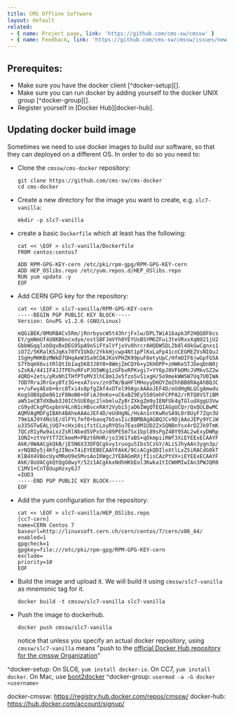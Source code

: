 ```yaml
---
title: CMS Offline Software
layout: default
related:
 - { name: Project page, link: 'https://github.com/cms-sw/cmssw' }
 - { name: Feedback, link: 'https://github.com/cms-sw/cmssw/issues/new' }
---
```


## Prerequites:

- Make sure you have the docker client [^docker-setup][].
- Make sure you can run docker by adding yourself to the docker UNIX group [^docker-group][].
- Register yourself in [Docker Hub][docker-hub].

## Updating docker build image

Sometimes we need to use docker images to build our software, so  that they can deployed on a different OS. In order to do so you need to:

- Clone the `cmssw/cms-docker` repository:

      git clone https://github.com/cms-sw/cms-docker
      cd cms-docker
   
- Create a new directory for the image you want to create, e.g. `slc7-vanilla`:

      mkdir -p slc7-vanilla

- create a basic `Dockerfile` which at least has the following:

      cat << \EOF > slc7-vanilla/Dockerfile
      FROM centos:centos7
          
      ADD RPM-GPG-KEY-cern /etc/pki/rpm-gpg/RPM-GPG-KEY-cern
      ADD HEP_OSlibs.repo /etc/yum.repos.d/HEP_OSlibs.repo
      RUN yum update -y
      EOF

- Add CERN GPG key for the repository:

      cat << \EOF > slc7-vanilla/RPM-GPG-KEY-cern
      -----BEGIN PGP PUBLIC KEY BLOCK-----
      Version: GnuPG v1.2.6 (GNU/Linux)
      
      mQGiBEK/0MURBACv5Rm/jRnrbyocW5t43hrjFxlw/DPLTWiA16apk3P2HQQ8F6cs
      EY/gmNmUf4U8KB6ncxdye/ostSBFJmVYh0YEYUxBSYM6ZFui3teVRxxXqN921jU2
      GbbWGqqlxbDqvBxDEG95pA9oSiFYalVfjxVv0hrcrAHQDW5DL2b8l48kGwCgnxs1
      iO7Z/5KRalKSJqKx70TVIUkD/2YkkHjcwp4Nt1pPlKxLaFp41cnCEGMEZVsNIQuJ
      1SgHyMHKBzMWkD7QHqAeW3Sa9CDAJKoVPHZK99puF8etyUpC/HfmOIF6jwGpfG5A
      S7YbqHX6vitRlQt1b1aq5K83J8Y0+8WmjZmCQY6+y2KHOPP+zHWKe5TJDeqDnN0j
      sZsKA/441IF4JJTPEhvRFsPJO5WKg1zGFbxRPKvgi7+YY6pJ0VFbOMcJVMkvSZ2w
      4QRD+2ets/pRxNhITHfPToMV3lhC8m1Je5fzoSvSixgH/5o9mekWWSW7Uq7U0IWA
      7OD7RraJRrGxy0Tz3G+exA7svv/zn9TW/BaHFlMHoyyDHOYZmIhhBB8RAgAhBQJC
      v+/uFwyAEeb+6rc8Txi4s8pfgZAf4xOTel99AgcAAAoJEF4D/eUdHgNLGCgAmwdu
      KegSOBXpDe061zF8NoN6+OFiAJ9nKo+uC6xBZ9Ey550SmhFCPPA2/rRTQ0VSTiBM
      aW51eCBTdXBwb3J0IChSUE0gc2lnbmluZyBrZXkgZm9yIENFUk4gTGludXggU3Vw
      cG9ydCkgPGxpbnV4LnN1cHBvcnRAY2Vybi5jaD6IWgQTEQIAGgUCQr/QxQULBwMC
      AQMVAgMDFgIBAh4BAheAAAoJEF4D/eUdHgNL/HsAn1ntKwRoSA9L0r8UyF7Zqn3U
      79m1AJ9Y4NsSE/dlFYLfmf0+baoq7b5asIicBBMBAgAGBQJCv9DjAAoJEPy9YCiW
      u335GTwEALjUQ7+cHxi0sifstCLoyRYQSu7Eas0M1UD2ZxSQNBnYsx4rDZJk9TmK
      7QCzR1yRw9aixzZsRlNbed5VPxSzn89PE5m7Sx1bpl89sPgZ4BY95AL2wExyDWRp
      1ON2+ztYeYtT7ZCkmeM+PBzt6RHR/jo3361faBS+qOkmpiiRWf3XiEYEExECAAYF
      AkK/0WAACgkQkB/jE5N6X33DFQCgkvy1ruogu5Ibs5CzGY/ALiSJhyAAn3ygn3p/
      xrNQ8Dy5j4KfgJINoxT4iEYEEBECAAYFAkK/9CcACgkQDIloXtlLxZSiRACdG0kT
      KlB4X4VBocUyxMReO9e5MvsAoIKWgcJYE8AGmRXjfIisCAzPtVX+iEYEExECAAYF
      AkK/8oUACgkQtQgG0wyY/52z1ACgkkxNdhHKbEol3Kwka1tICWHMIwIAn3PWJQR0
      C1MV1+CnT8UupHzxy6J7
      =IUD3
      -----END PGP PUBLIC KEY BLOCK-----
      EOF

- Add the yum configuration for the repository:

      cat << \EOF > slc7-vanilla/HEP_OSlibs.repo
      [cc7-cern]
      name=CERN Centos 7
      baseurl=http://linuxsoft.cern.ch/cern/centos/7/cern/x86_64/
      enabled=1
      gpgcheck=1
      gpgkey=file:///etc/pki/rpm-gpg/RPM-GPG-KEY-cern
      exclude=
      priority=10
      EOF

- Build the image and upload it. We will build it using `cmssw/slc7-vanilla` as mnemonic tag for it.

      docker build -t cmssw/slc7-vanilla slc7-vanilla


- Push the image to dockerhub.

      docker push cmssw/slc7-vanilla

  notice that unless you specify an actual docker repository, using
  `cmssw/slc7-vanilla` means "push to the [official Docker Hub repository for
  the cmssw Organization](docker-cmssw)"

^docker-setup: On SLC6, `yum install docker-io`. On CC7, `yum install docker`. On Mac, use [boot2docker](http://boot2docker.io)
^docker-group: `usermod -a -G docker <username>`

docker-cmssw: https://registry.hub.docker.com/repos/cmssw/
docker-hub: https://hub.docker.com/account/signup/
